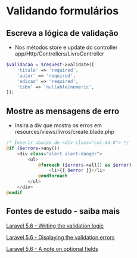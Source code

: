 # Validando formulários

## Escreva a lógica de validação
- Nos métodos store e update do controller app/Http/Controllers/LivroController
```php
$validacao = $request->validate([
    'titulo' => 'required',
    'autor' => 'required',
    'edicao' => 'required',
    'isbn' => 'nullable|numeric',
]);
```

## Mostre as mensagens de erro
- Insira a div que mostra os erros em resources/views/livros/create.blade.php
```php
/* Inserir abaixo de <div class="col-md-8"> */
@if ($errors->any())
    <div class="alert alert-danger">
        <ul>
            @foreach ($errors->all() as $error)
                <li>{{ $error }}</li>
            @endforeach
        </ul>
    </div>
@endif
```

## Fontes de estudo - saiba mais
[Laravel 5.6 - Writing the validation logic](https://laravel.com/docs/5.6/validation#quick-writing-the-validation-logic)

[Laravel 5.6 - Displaying the validation errors](https://laravel.com/docs/5.6/validation#quick-displaying-the-validation-errors)

[Laravel 5.6 - A note on optional fields](https://laravel.com/docs/5.6/validation#a-note-on-optional-fields)
